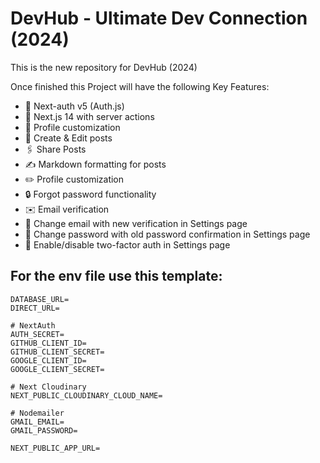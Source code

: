 # DevHub - Ultimate Dev Connection (2024)

This is the new repository for DevHub (2024)

Once finished this Project will have the following Key Features:

- 🔐 Next-auth v5 (Auth.js)
- 🚀 Next.js 14 with server actions
- 🤔 Profile customization
- 📝 Create & Edit posts
- 🖇️ Share Posts
- ✍️ Markdown formatting for posts
- ✏️ Profile customization
- 🔒 Forgot password functionality
- ✉️ Email verification
- 📧 Change email with new verification in Settings page
- 🔑 Change password with old password confirmation in Settings page
- 🔔 Enable/disable two-factor auth in Settings page

## For the env file use this template:
```env
DATABASE_URL=
DIRECT_URL=

# NextAuth
AUTH_SECRET=
GITHUB_CLIENT_ID=
GITHUB_CLIENT_SECRET=
GOOGLE_CLIENT_ID=
GOOGLE_CLIENT_SECRET=

# Next Cloudinary
NEXT_PUBLIC_CLOUDINARY_CLOUD_NAME=

# Nodemailer
GMAIL_EMAIL=
GMAIL_PASSWORD=

NEXT_PUBLIC_APP_URL=
```
